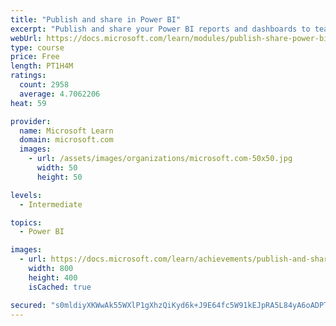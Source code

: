 ```yaml
---
title: "Publish and share in Power BI"
excerpt: "Publish and share your Power BI reports and dashboards to teammates in your organization or to everyone on the web."
webUrl: https://docs.microsoft.com/learn/modules/publish-share-power-bi/
type: course
price: Free
length: PT1H4M
ratings:
  count: 2958
  average: 4.7062206
heat: 59

provider:
  name: Microsoft Learn
  domain: microsoft.com
  images:
    - url: /assets/images/organizations/microsoft.com-50x50.jpg
      width: 50
      height: 50

levels:
  - Intermediate

topics:
  - Power BI

images:
  - url: https://docs.microsoft.com/learn/achievements/publish-and-share-with-power-bi-desktop-social.png
    width: 800
    height: 400
    isCached: true

secured: "s0mldiyXKWwAk55WXlP1gXhzQiKyd6k+J9E64fc5W91kEJpRA5L84yA6oADPT0lEe9PeDjAbE/+OpWee7YB+SuTdwY4pvvkXhK2l4wwdVKMOaZeAp9hY8QXXS+1kjF1dIiA0UoNG3AVl2JdLyJBZnDwkC1OD03ky1Q1nTzMg0gBJ6R6wMNc7NZ9wEtD5t+LRzyMiO7JV4m85Ras1zrLXYyUddR/3p7mmgxVQBEOSjkRlhrswHFKhQlYE9iQjHxUu24zAvqRkuh7wdMq54j3EzwQGE5DRDGstZt+ebnxyGLh3cOhHHqzm4bLxnJhoTBMUiBmrHGQYiRm5ceEsHr5SXxPLG1w21LfV5Qmn/RsyM9E6zmt2KiEJFDVoEk5PYdU5Y6Z9aGNogFynRq8FcM+xoX6L661kygq000jeW4DGZhw=;VzvaqucmBg5rnT6nnbKUdg=="
---
```


